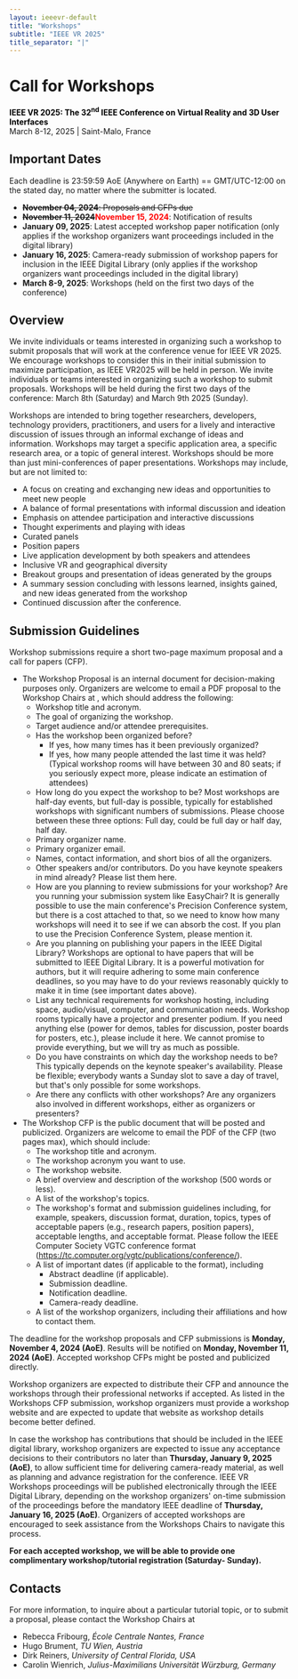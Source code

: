 ```yaml
---
layout: ieeevr-default
title: "Workshops"
subtitle: "IEEE VR 2025"
title_separator: "|"
---
```


<script type="text/javascript">
    $(document).ready(function(){
		var email = ""; 
		var domain = "ieeevr.org"; 

	    email = "workshops2025"; 		
		$(".workshops").html("<span class='text-nowrap'><a href=javascript:location='" + "mail" + "to:" + email + "@" + domain + "'><i class='fas fa-fw fa-envelope-square emailIconSm' style=''></i><i class='emailTextSm'>" + email + "@" + domain + "</a></i></span>");            
	});
</script>

<div>
    <h1 id="cfp-workshops"> Call for Workshops<div class="floatRight"><span class="workshops"></span></div></h1>
    <p>
        <strong style="color: black">IEEE VR 2025: The 32<sup>nd</sup> IEEE Conference on Virtual Reality and 3D User Interfaces</strong><br />
            March 8-12, 2025 | Saint-Malo, France  
    </p>
    <h2 id="important-dates"> Important Dates </h2>
    <p>
        Each deadline is 23:59:59 AoE (Anywhere on Earth) == GMT/UTC-12:00 on the stated day, no matter where the submitter is located.
    </p>
    <ul>
        <li><s><b>November 04, 2024</b>: Proposals and CFPs due</s></li>
        <li><b><s>November 11, 2024</s><strong style="color: red">November 15, 2024</strong></b>: Notification of results</li>
        <li><b>January 09, 2025</b>: Latest accepted workshop paper notification (only applies if the workshop organizers want proceedings included in the digital library)</li>
        <li><b>January 16, 2025</b>: Camera-ready submission of workshop papers for inclusion in the IEEE Digital Library (only applies if the workshop organizers want proceedings included in the digital library)</li>
        <li><b>March 8-9, 2025</b>: Workshops (held on the first two days of the conference)</li>
    </ul>
    <h2 id="overview">Overview</h2>
    <p>
        We invite individuals or teams interested in organizing such a workshop to submit proposals that will work at the conference venue for IEEE VR 2025. We encourage workshops to consider this in their initial submission to maximize participation, as IEEE VR2025 will be held in person. We invite individuals or teams interested in organizing such a workshop to submit proposals. Workshops will be held during the first two days of the conference: March 8th (Saturday) and March 9th 2025 (Sunday).
    </p>
    <p>
        Workshops are intended to bring together researchers, developers, technology providers, practitioners, and users for a lively and interactive discussion of issues through an informal exchange of ideas and information. Workshops may target a specific application area, a specific research area, or a topic of general interest. Workshops should be more than just mini-conferences of paper presentations. Workshops may include, but are not limited to:
        <ul>
            <li>A focus on creating and exchanging new ideas and opportunities to meet new people</li>
            <li>A balance of formal presentations with informal discussion and ideation</li>
            <li>Emphasis on attendee participation and interactive discussions</li>
            <li>Thought experiments and playing with ideas</li>
            <li>Curated panels</li>
            <li>Position papers</li>
            <li>Live application development by both speakers and attendees</li>
            <li>Inclusive VR and geographical diversity</li>
            <li>Breakout groups and presentation of ideas generated by the groups</li>
            <li>A summary session concluding with lessons learned, insights gained, and new ideas generated from the workshop</li>
            <li>Continued discussion after the conference.</li>
        </ul>
    </p>
    <h2 id="submission-guidelines">Submission Guidelines</h2>
    <p>
        Workshop submissions require a short two-page maximum proposal and a call for papers (CFP).
        <ul>
            <li>
                The Workshop Proposal is an internal document for decision-making purposes only. Organizers are welcome to email a PDF proposal to the Workshop Chairs at <span class="workshops"></span>, which should address the following:           
                <ul>
                    <li style="font-size: inherit;">Workshop title and acronym.</li>
                    <li style="font-size: inherit;">The goal of organizing the workshop.</li>
                    <li style="font-size: inherit;">Target audience and/or attendee prerequisites.</li>
                    <li style="font-size: inherit;">Has the workshop been organized before?
                        <ul>
                            <li style="font-size: inherit;">If yes, how many times has it been previously organized?</li>
                            <li style="font-size: inherit;">If yes, how many people attended the last time it was held? (Typical workshop rooms will have between 30 and 80 seats; if you seriously expect more, please indicate an estimation of attendees)</li>
                        </ul>
                    </li>
                    <li style="font-size: inherit;">How long do you expect the workshop to be? Most workshops are half-day events, but full-day is possible, typically for established workshops with significant numbers of submissions. Please choose between these three options: Full day, could be full day or half day, half day.</li>
                    <li style="font-size: inherit;">Primary organizer name.</li>
                    <li style="font-size: inherit;">Primary organizer email.</li>
                    <li style="font-size: inherit;">Names, contact information, and short bios of all the organizers.</li>
                    <li style="font-size: inherit;">Other speakers and/or contributors. Do you have keynote speakers in mind already? Please list them here.</li>                  
                    <li style="font-size: inherit;">How are you planning to review submissions for your workshop? Are you running your submission system like EasyChair? It is generally possible to use the main conference's Precision Conference system, but there is a cost attached to that, so we need to know how many workshops will need it to see if we can absorb the cost. If you plan to use the Precision Conference System, please mention it.</li>
                    <li style="font-size: inherit;">Are you planning on publishing your papers in the IEEE Digital Library? Workshops are optional to have papers that will be submitted to IEEE Digital Library. It is a powerful motivation for authors, but it will require adhering to some main conference deadlines, so you may have to do your reviews reasonably quickly to make it in time (see important dates above).</li>
                    <li style="font-size: inherit;">List any technical requirements for workshop hosting, including space, audio/visual, computer, and communication needs. Workshop rooms typically have a projector and presenter podium. If you need anything else (power for demos, tables for discussion, poster boards for posters, etc.), please include it here. We cannot promise to provide everything, but we will try as much as possible.</li>
                    <li style="font-size: inherit;">Do you have constraints on which day the workshop needs to be? This typically depends on the keynote speaker's availability. Please be flexible; everybody wants a Sunday slot to save a day of travel, but that's only possible for some workshops.</li>
                    <li style="font-size: inherit;">Are there any conflicts with other workshops? Are any organizers also involved in different workshops, either as organizers or presenters?</li>
                </ul>
            </li>
            <li>
                The Workshop CFP is the public document that will be posted and publicized. Organizers are welcome to email the PDF of the CFP (two pages max), which should include:
                <ul>
                    <li style="font-size: inherit;">The workshop title and acronym.</li>
                    <li style="font-size: inherit;">The workshop acronym you want to use.</li>
                    <li style="font-size: inherit;">The workshop website.</li>
                    <li style="font-size: inherit;">A brief overview and description of the workshop (500 words or less).</li>
                    <li style="font-size: inherit;">A list of the workshop's topics.</li>
                    <li style="font-size: inherit;">The workshop's format and submission guidelines including, for example, speakers, discussion format, duration, topics, types of acceptable papers (e.g., research papers, position papers), acceptable lengths, and acceptable format. Please follow the IEEE Computer Society VGTC conference format (<a href="https://tc.computer.org/vgtc/publications/conference/" target="_blank">https://tc.computer.org/vgtc/publications/conference/</a>).</li>
                    <li style="font-size: inherit;">A list of important dates (if applicable to the format), including
                        <ul>
                            <li style="font-size: inherit;">Abstract deadline (if applicable).</li>
                            <li style="font-size: inherit;">Submission deadline.</li>
                            <li style="font-size: inherit;">Notification deadline.</li>
                            <li style="font-size: inherit;">Camera-ready deadline.</li>
                        </ul>
                    </li>
                    <li style="font-size: inherit;">A list of the workshop organizers, including their affiliations and how to contact them.</li>
                </ul>
            </li>
        </ul>
    </p>
    <p>
        The deadline for the workshop proposals and CFP submissions is <b>Monday, November 4, 2024 (AoE)</b>. Results will be notified on <b>Monday, November 11, 2024 (AoE)</b>. Accepted workshop CFPs might be posted and publicized directly.
    </p>
    <p>
        Workshop organizers are expected to distribute their CFP and announce the workshops through their professional networks if accepted. As listed in the Workshops CFP submission, workshop organizers must provide a workshop website and are expected to update that website as workshop details become better defined.
    </p>
    <p>
        In case the workshop has contributions that should be included in the IEEE digital library, workshop organizers are expected to issue any acceptance decisions to their contributors no later than <b>Thursday, January 9, 2025 (AoE)</b>, to allow sufficient time for delivering camera-ready material, as well as planning and advance registration for the conference. IEEE VR Workshops proceedings will be published electronically through the IEEE Digital Library, depending on the workshop organizers' on-time submission of the proceedings before the mandatory IEEE deadline of <b>Thursday, January 16, 2025 (AoE)</b>. Organizers of accepted workshops are encouraged to seek assistance from the Workshops Chairs to navigate this process.
    </p>
    <p><b>
        For each accepted workshop, we will be able to provide one complimentary workshop/tutorial registration (Saturday- Sunday).
    </b></p>
     <h2 id="contacts">Contacts <div class="floatRight"><span class="workshops"></span></div></h2>	
    <p>
        For more information, to inquire about a particular tutorial topic, or to submit a proposal, please contact the Workshop Chairs at <span class="workshops"></span>
         <ul>
            <li><span class="bold">Rebecca Fribourg</span>, <i>École Centrale Nantes, France</i></li>
            <li><span class="bold">Hugo Brument</span>, <i>TU Wien, Austria</i></li>
            <li><span class="bold">Dirk Reiners</span>, <i>University of Central Florida, USA</i></li>
            <li><span class="bold">Carolin Wienrich</span>, <i>Julius-Maximilians Universität Würzburg, Germany</i></li>
        </ul> 
    </p>
</div>

